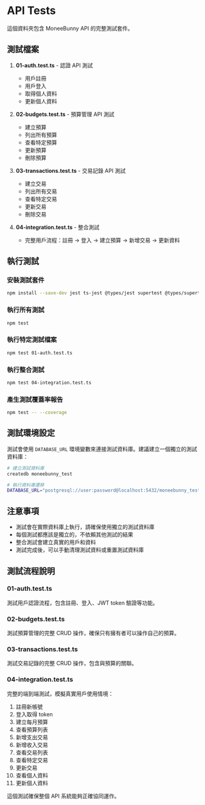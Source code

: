 # API Tests

這個資料夾包含 MoneeBunny API 的完整測試套件。

## 測試檔案

1. **01-auth.test.ts** - 認證 API 測試
   - 用戶註冊
   - 用戶登入
   - 取得個人資料
   - 更新個人資料

2. **02-budgets.test.ts** - 預算管理 API 測試
   - 建立預算
   - 列出所有預算
   - 查看特定預算
   - 更新預算
   - 刪除預算

3. **03-transactions.test.ts** - 交易記錄 API 測試
   - 建立交易
   - 列出所有交易
   - 查看特定交易
   - 更新交易
   - 刪除交易

4. **04-integration.test.ts** - 整合測試
   - 完整用戶流程：註冊 → 登入 → 建立預算 → 新增交易 → 更新資料

## 執行測試

### 安裝測試套件

```bash
npm install --save-dev jest ts-jest @types/jest supertest @types/supertest
```

### 執行所有測試

```bash
npm test
```

### 執行特定測試檔案

```bash
npm test 01-auth.test.ts
```

### 執行整合測試

```bash
npm test 04-integration.test.ts
```

### 產生測試覆蓋率報告

```bash
npm test -- --coverage
```

## 測試環境設定

測試會使用 `DATABASE_URL` 環境變數來連接測試資料庫。建議建立一個獨立的測試資料庫：

```bash
# 建立測試資料庫
createdb moneebunny_test

# 執行資料庫遷移
DATABASE_URL="postgresql://user:password@localhost:5432/moneebunny_test" npx prisma migrate deploy
```

## 注意事項

- 測試會在實際資料庫上執行，請確保使用獨立的測試資料庫
- 每個測試都應該是獨立的，不依賴其他測試的結果
- 整合測試會建立真實的用戶和資料
- 測試完成後，可以手動清理測試資料或重置測試資料庫

## 測試流程說明

### 01-auth.test.ts
測試用戶認證流程，包含註冊、登入、JWT token 驗證等功能。

### 02-budgets.test.ts
測試預算管理的完整 CRUD 操作，確保只有擁有者可以操作自己的預算。

### 03-transactions.test.ts
測試交易記錄的完整 CRUD 操作，包含與預算的關聯。

### 04-integration.test.ts
完整的端到端測試，模擬真實用戶使用情境：
1. 註冊新帳號
2. 登入取得 token
3. 建立每月預算
4. 查看預算列表
5. 新增支出交易
6. 新增收入交易
7. 查看交易列表
8. 查看特定交易
9. 更新交易
10. 查看個人資料
11. 更新個人資料

這個測試確保整個 API 系統能夠正確協同運作。

